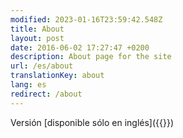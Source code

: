 ```yaml
---
modified: 2023-01-16T23:59:42.548Z
title: About
layout: post
date: 2016-06-02 17:27:47 +0200
description: About page for the site
url: /es/about
translationKey: about
lang: es
redirect: /about
---
```


Versión [disponible sólo en inglés]({{<relref path="about.md" lang="en">}})

